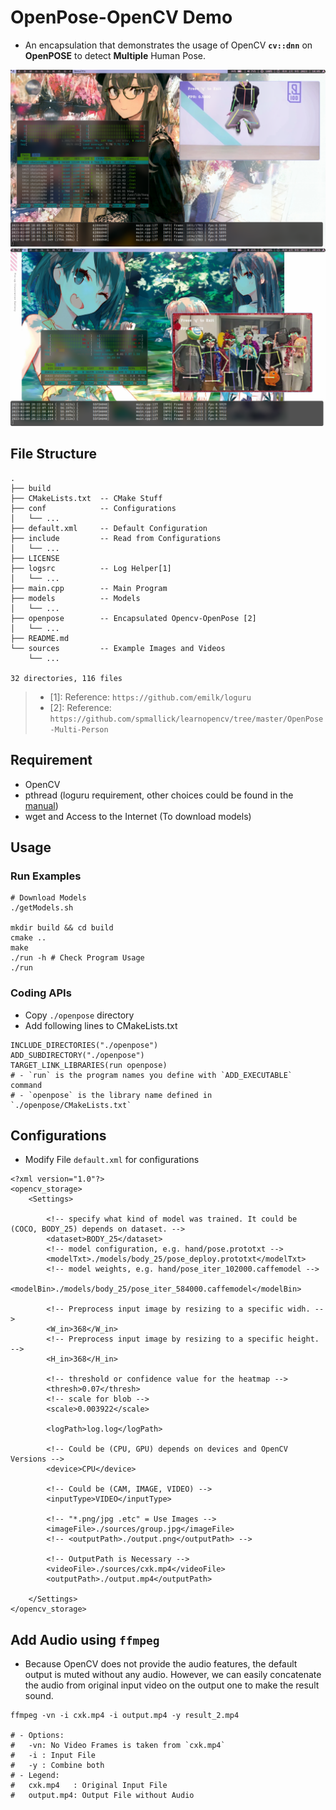 # OpenPose-OpenCV Demo


* An encapsulation that demonstrates the usage of OpenCV **`cv::dnn`** on **OpenPOSE** to detect **Multiple** Human Pose.

![run-cpu](./img/run-cpu.png)
![run-cpu-multiple](./img/run-cpu-multi.png)

## File Structure
```
.
├── build
├── CMakeLists.txt  -- CMake Stuff
├── conf            -- Configurations
│   └── ...
├── default.xml     -- Default Configuration
├── include         -- Read from Configurations
│   └── ...
├── LICENSE 
├── logsrc          -- Log Helper[1]
│   └── ...
├── main.cpp        -- Main Program
├── models          -- Models
│   └── ...
├── openpose        -- Encapsulated Opencv-OpenPose [2]
│   └── ...
├── README.md
└── sources         -- Example Images and Videos
    └── ...

32 directories, 116 files
```
> * \[1\]: Reference: `https://github.com/emilk/loguru`
> * \[2\]: Reference: `https://github.com/spmallick/learnopencv/tree/master/OpenPose-Multi-Person`

## Requirement
* OpenCV
* pthread (loguru requirement, other choices could be found in the [manual](https://github.com/emilk/loguru))
* wget and Access to the Internet (To download models)

## Usage
### Run Examples
```shell
# Download Models
./getModels.sh

mkdir build && cd build
cmake ..
make
./run -h # Check Program Usage
./run
```

### Coding APIs
* Copy `./openpose` directory
* Add following lines to CMakeLists.txt
```
INCLUDE_DIRECTORIES("./openpose")
ADD_SUBDIRECTORY("./openpose")
TARGET_LINK_LIBRARIES(run openpose)
# - `run` is the program names you define with `ADD_EXECUTABLE` command
# - `openpose` is the library name defined in `./openpose/CMakeLists.txt`
```

## Configurations
* Modify File `default.xml` for configurations

```
<?xml version="1.0"?>
<opencv_storage>
	<Settings>

		<!-- specify what kind of model was trained. It could be (COCO, BODY_25) depends on dataset. -->
		<dataset>BODY_25</dataset>
		<!-- model configuration, e.g. hand/pose.prototxt -->
		<modelTxt>./models/body_25/pose_deploy.prototxt</modelTxt>
		<!-- model weights, e.g. hand/pose_iter_102000.caffemodel -->
		<modelBin>./models/body_25/pose_iter_584000.caffemodel</modelBin>

		<!-- Preprocess input image by resizing to a specific widh. -->
		<W_in>368</W_in>
		<!-- Preprocess input image by resizing to a specific height. -->
		<H_in>368</H_in>

		<!-- threshold or confidence value for the heatmap -->
		<thresh>0.07</thresh>
		<!-- scale for blob -->
		<scale>0.003922</scale>

		<logPath>log.log</logPath>

		<!-- Could be (CPU, GPU) depends on devices and OpenCV Versions -->
		<device>CPU</device>

		<!-- Could be (CAM, IMAGE, VIDEO) -->
		<inputType>VIDEO</inputType>

		<!-- "*.png/jpg .etc" = Use Images -->
		<imageFile>./sources/group.jpg</imageFile>
		<!-- <outputPath>./output.png</outputPath> -->

		<!-- OutputPath is Necessary -->
		<videoFile>./sources/cxk.mp4</videoFile>
		<outputPath>./output.mp4</outputPath>

	</Settings>
</opencv_storage>
```

## Add Audio using `ffmpeg`
* Because OpenCV does not provide the audio features, the default output is muted without any audio. However, we can easily concatenate the audio from original input video on the output one to make the result sound.
```shell
ffmpeg -vn -i cxk.mp4 -i output.mp4 -y result_2.mp4

# - Options:
# 	-vn: No Video Frames is taken from `cxk.mp4`
# 	-i : Input File
# 	-y : Combine both
# - Legend:
# 	cxk.mp4   : Original Input File
# 	output.mp4: Output File without Audio
```

